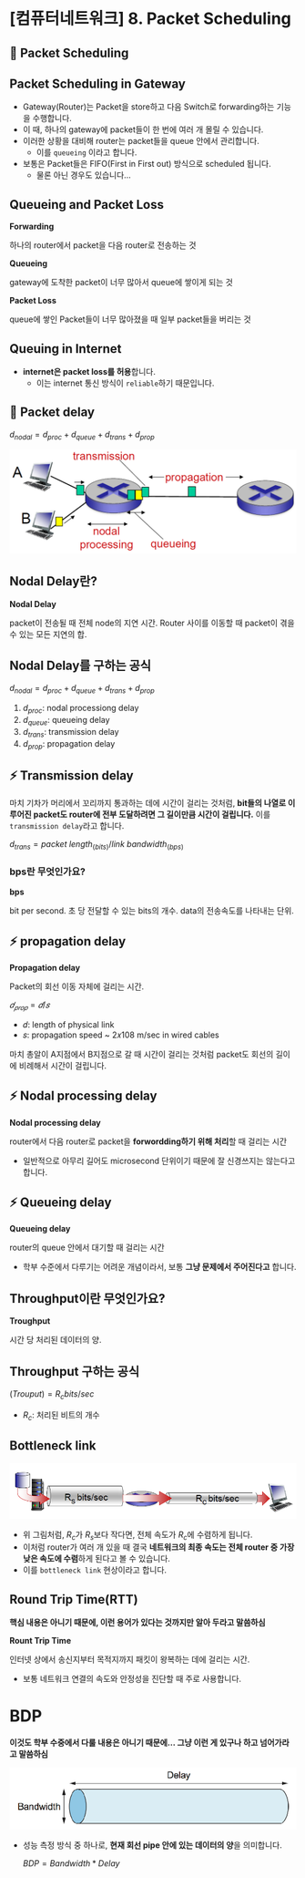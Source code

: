 # [컴퓨터네트워크] 8. Packet Scheduling

<aside>

# 💖 Packet Scheduling

</aside>

## Packet Scheduling in Gateway

- Gateway(Router)는 Packet을 store하고 다음 Switch로 forwarding하는 기능을 수행합니다.
- 이 때, 하나의 gateway에 packet들이 한 번에 여러 개 몰릴 수 있습니다.
- 이러한 상황을 대비해 router는 packet들을 queue 안에서 관리합니다.
    - 이를 `queueing` 이라고 합니다.
- 보통은 Packet들은 FIFO(First in First out) 방식으로 scheduled 됩니다.
    - 물론 아닌 경우도 있습니다…

## Queueing and Packet Loss

<aside>

**Forwarding**

하나의 router에서 packet을 다음 router로 전송하는 것

</aside>

<aside>

**Queueing**

gateway에 도착한 packet이 너무 많아서 queue에 쌓이게 되는 것

</aside>

<aside>

**Packet Loss**

queue에 쌓인 Packet들이 너무 많아졌을 때 일부 packet들을 버리는 것

</aside>

## Queuing in Internet

- **internet은 packet loss를 허용**합니다.
    - 이는 internet 통신 방식이 `reliable`하기 때문입니다.

<aside>

# 💖 Packet delay

</aside>

<aside>

$d_{nodal} = d_{proc} + d_{queue} + d_{trans} + d_{prop}$

</aside>

![image.png](%5B%E1%84%8F%E1%85%A5%E1%86%B7%E1%84%91%E1%85%B2%E1%84%90%E1%85%A5%E1%84%82%E1%85%A6%E1%84%90%E1%85%B3%E1%84%8B%E1%85%AF%E1%84%8F%E1%85%B3%5D%208%20Packet%20Scheduling%201843f66f522580a0978aff967ff5a4ed/image.png)

## Nodal Delay란?

<aside>

**Nodal Delay**

packet이 전송될 때 전체 node의 지연 시간. Router 사이를 이동할 때 packet이 겪을 수 있는 모든 지연의 합.

</aside>

## Nodal Delay를 구하는 공식

<aside>

$d_{nodal} = d_{proc} + d_{queue} + d_{trans} + d_{prop}$

</aside>

1. $d_{proc}$: nodal processiong delay
2. $d_{queue}$: queueing delay
3. $d_{trans}$: transmission delay
4. $d_{prop}$: propagation delay

## ⚡ Transmission delay

마치 기차가 머리에서 꼬리까지 통과하는 데에 시간이 걸리는 것처럼, **bit들의 나열로 이루어진 packet도 router에 전부 도달하려면 그 길이만큼 시간이 걸립니다.** 이를 `transmission delay`라고 합니다.

<aside>

$d_{trans} = {packet\ length_{(bits)}}/{link\ bandwidth_{(bps)}}$

</aside>

### bps란 무엇인가요?

<aside>

 **bps**

bit per second. 초 당 전달할 수 있는 bits의 개수. data의 전송속도를 나타내는 단위.

</aside>

## ⚡️ propagation delay

<aside>

 **Propagation delay**

Packet의 회선 이동 자체에 걸리는 시간.

</aside>

<aside>

$𝑑_{𝑝𝑟𝑜𝑝} = 𝑑/𝑠$

- 𝑑: length of physical link
- 𝑠: propagation speed ~ 2𝑥108 m/sec in wired cables
</aside>

마치 총알이 A지점에서 B지점으로 갈 때 시간이 걸리는 것처럼 packet도 회선의 길이에 비례해서 시간이 걸립니다.

## ⚡️ Nodal processing delay

<aside>

**Nodal processing delay**

router에서 다음 router로 packet을 **forwordding하기 위해 처리**할 때 걸리는 시간

</aside>

- 일반적으로 아무리 길어도 microsecond 단위이기 때문에 잘 신경쓰지는 않는다고 합니다.

## ⚡️ Queueing delay

<aside>

**Queueing delay**

router의 queue 안에서 대기할 때 걸리는 시간

</aside>

- 학부 수준에서 다루기는 어려운 개념이라서, 보통 **그냥 문제에서 주어진다고** 합니다.

## Throughput이란 무엇인가요?

<aside>

 **Troughput**

시간 당 처리된 데이터의 양.

</aside>

## Throughput 구하는 공식

<aside>

$(Trouput) = R_c bits / sec$

- $R_c$: 처리된 비트의 개수
</aside>

## Bottleneck link

![image.png](%5B%E1%84%8F%E1%85%A5%E1%86%B7%E1%84%91%E1%85%B2%E1%84%90%E1%85%A5%E1%84%82%E1%85%A6%E1%84%90%E1%85%B3%E1%84%8B%E1%85%AF%E1%84%8F%E1%85%B3%5D%208%20Packet%20Scheduling%201843f66f522580a0978aff967ff5a4ed/image%201.png)

- 위 그림처럼, $R_{c}$가 $R_{s}$보다 작다면, 전체 속도가 $R_{c}$에 수렴하게 됩니다.
- 이처럼 router가 여러 개 있을 때 결국 **네트워크의 최종 속도는 전체 router 중 가장 낮은 속도에 수렴**하게 된다고 볼 수 있습니다.
- 이를 `bottleneck link` 현상이라고 합니다.

## Round Trip Time(RTT)

<aside>

**핵심 내용은 아니기 때문에, 이런 용어가 있다는 것까지만 알아 두라고 말씀하심**

</aside>

<aside>

**Rount Trip Time**

인터넷 상에서 송신지부터 목적지까지 패킷이 왕복하는 데에 걸리는 시간.

</aside>

- 보통 네트워크 연결의 속도와 안정성을 진단할 때 주로 사용합니다.

# BDP

<aside>

**이것도 학부 수중에서 다룰 내용은 아니기 때문에… 그냥 이런 게 있구나 하고 넘어가라고 말씀하심**

</aside>

![image.png](%5B%E1%84%8F%E1%85%A5%E1%86%B7%E1%84%91%E1%85%B2%E1%84%90%E1%85%A5%E1%84%82%E1%85%A6%E1%84%90%E1%85%B3%E1%84%8B%E1%85%AF%E1%84%8F%E1%85%B3%5D%208%20Packet%20Scheduling%201843f66f522580a0978aff967ff5a4ed/image%202.png)

- 성능 측정 방식 중 하나로, **현재 회선 pipe 안에 있는 데이터의 양**을 의미합니다.
    
    <aside>
    
    $BDP = Bandwidth * Delay$
    
    </aside>